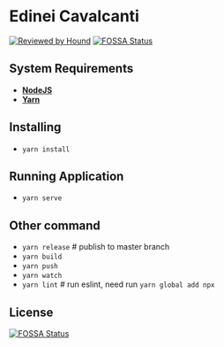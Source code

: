# Edinei Cavalcanti

[![Reviewed by Hound](https://img.shields.io/badge/Reviewed_by-Hound-8E64B0.svg)](https://houndci.com)
[![FOSSA Status](https://app.fossa.io/api/projects/git%2Bgithub.com%2Fneiesc%2Fneiesc.github.io.svg?type=shield)](https://app.fossa.io/projects/git%2Bgithub.com%2Fneiesc%2Fneiesc.github.io?ref=badge_shield)

## System Requirements

* **[NodeJS](https://nodejs.org/en/)**
* **[Yarn](https://yarnpkg.com/en/)**

## Installing

* ```yarn install```

## Running Application

* ```yarn serve```

## Other command

* ```yarn release``` # publish to master branch
* ```yarn build```
* ```yarn push```
* ```yarn watch```
* ```yarn lint``` # run eslint, need run ```yarn global add npx```

## License
[![FOSSA Status](https://app.fossa.io/api/projects/git%2Bgithub.com%2Fneiesc%2Fneiesc.github.io.svg?type=large)](https://app.fossa.io/projects/git%2Bgithub.com%2Fneiesc%2Fneiesc.github.io?ref=badge_large)